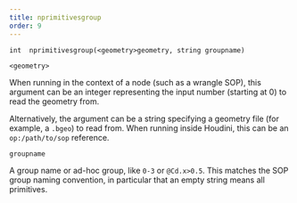 ```yaml
---
title: nprimitivesgroup
order: 9
---
```

`int  nprimitivesgroup(<geometry>geometry, string groupname)`

`<geometry>`

When running in the context of a node (such as a wrangle SOP), this argument can be an integer representing the input number (starting at 0) to read the geometry from.

Alternatively, the argument can be a string specifying a geometry file (for example, a `.bgeo`) to read from. When running inside Houdini, this can be an `op:/path/to/sop` reference.

`groupname`

A group name or ad-hoc group, like `0-3` or `@Cd.x>0.5`. This matches the
SOP group naming convention, in particular that an empty string means all
primitives.
